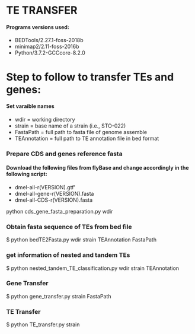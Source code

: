 # TE TRANSFER


#### Programs versions used:

-  BEDTools/2.27.1-foss-2018b
-  minimap2/2.11-foss-2016b
-  Python/3.7.2-GCCcore-8.2.0


# Step to follow to transfer TEs and genes:

#### Set varaible names

- wdir = working directory
- strain = base name of a strain (i.e., STO-022)
- FastaPath = full path to fasta file of genome assemble
- TEAnnotation = full path to TE annotation file in bed format

### Prepare CDS and genes reference fasta

#### Download the following files from flyBase and change accordingly in the following script:

- dmel-all-r(VERSION).gtf'
- dmel-all-gene-r(VERSION).fasta
- dmel-all-CDS-r(VERSION).fasta

python cds_gene_fasta_preparation.py wdir

### Obtain fasta sequence of TEs from bed file

$ python bedTE2Fasta.py wdir strain TEAnnotation FastaPath

### get information of nested and tandem TEs

$ python nested_tandem_TE_classification.py wdir strain TEAnnotation

### Gene Transfer 

$ python gene_transfer.py strain FastaPath

### TE Transfer 

$ python TE_transfer.py strain
